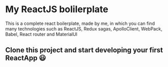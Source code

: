 # My ReactJS bolilerplate

This is a complete react boilerplate, made by me, in which you can find many technologies such as ReactJS, Redux sagas, ApolloClient, WebPack, Babel, React router and  MaterialUI 

## Clone this project and start developing your first ReactApp 😃 
